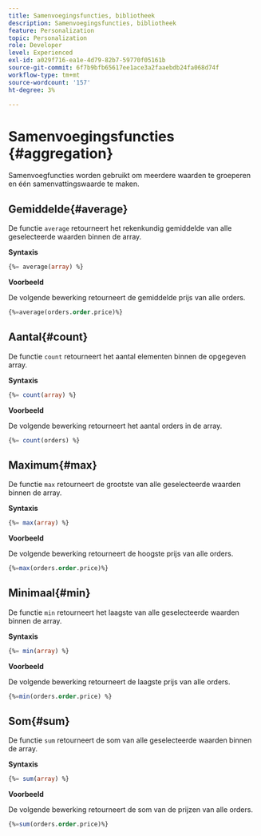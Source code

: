 ```yaml
---
title: Samenvoegingsfuncties, bibliotheek
description: Samenvoegingsfuncties, bibliotheek
feature: Personalization
topic: Personalization
role: Developer
level: Experienced
exl-id: a029f716-ea1e-4d79-82b7-59770f05161b
source-git-commit: 6f7b9bfb65617ee1ace3a2faaebdb24fa068d74f
workflow-type: tm+mt
source-wordcount: '157'
ht-degree: 3%

---
```


# Samenvoegingsfuncties {#aggregation}

Samenvoegfuncties worden gebruikt om meerdere waarden te groeperen en één samenvattingswaarde te maken.

## Gemiddelde{#average}

De functie `average` retourneert het rekenkundig gemiddelde van alle geselecteerde waarden binnen de array.

**Syntaxis**

```sql
{%= average(array) %}
```

**Voorbeeld**

De volgende bewerking retourneert de gemiddelde prijs van alle orders.

```sql
{%=average(orders.order.price)%}
```

## Aantal{#count}

De functie `count` retourneert het aantal elementen binnen de opgegeven array.

**Syntaxis**

```sql
{%= count(array) %}
```

**Voorbeeld**

De volgende bewerking retourneert het aantal orders in de array.

```sql
{%= count(orders) %}
```

## Maximum{#max}

De functie `max` retourneert de grootste van alle geselecteerde waarden binnen de array.

**Syntaxis**

```sql
{%= max(array) %}
```

**Voorbeeld**

De volgende bewerking retourneert de hoogste prijs van alle orders.

```sql
{%=max(orders.order.price)%}
```

## Minimaal{#min}

De functie `min` retourneert het laagste van alle geselecteerde waarden binnen de array.

**Syntaxis**

```sql
{%= min(array) %}
```

**Voorbeeld**

De volgende bewerking retourneert de laagste prijs van alle orders.

```sql
{%=min(orders.order.price) %}
```

## Som{#sum}

De functie `sum` retourneert de som van alle geselecteerde waarden binnen de array.

**Syntaxis**

```sql
{%= sum(array) %}
```

**Voorbeeld**

De volgende bewerking retourneert de som van de prijzen van alle orders.

```sql
{%=sum(orders.order.price)%}
```
